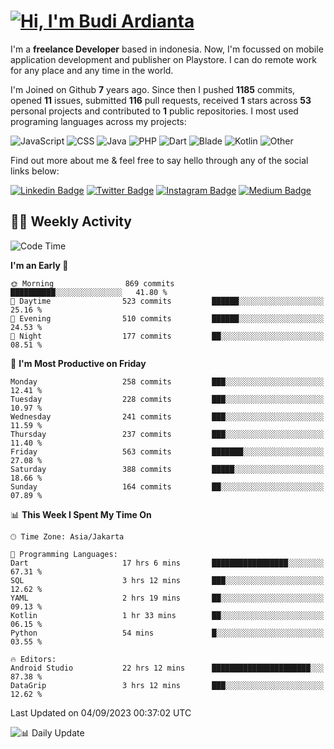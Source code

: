 # [![Hi, I'm Budi Ardianta](https://readme-typing-svg.herokuapp.com?size=24&vCenter=true&lines=%F0%9F%91%8B+Hi%2C+I'm+Budi+Ardianta+;%F0%9F%92%BB+Android+And+Web+Developer+)](https://git.io/typing-svg)

I'm a **freelance Developer** based in indonesia. Now, I'm focussed on mobile application development and publisher on Playstore. I can do remote work for any place and any time in the world.

I'm Joined on Github **7** years ago. Since then I pushed **1185** commits, opened **11** issues, submitted **116** pull requests, received **1** stars across **53** personal projects and contributed to **1** public repositories.
I most used programing languages across my projects:

![JavaScript](https://img.shields.io/badge/-JavaScript-%23f1e05a?style=flat&logo=JavaScript&logoColor=white)
![CSS](https://img.shields.io/badge/-CSS-%23563d7c?style=flat&logo=CSS&logoColor=white)
![Java](https://img.shields.io/badge/-Java-%23b07219?style=flat&logo=Java&logoColor=white)
![PHP](https://img.shields.io/badge/-PHP-%234F5D95?style=flat&logo=PHP&logoColor=white)
![Dart](https://img.shields.io/badge/-Dart-%2300B4AB?style=flat&logo=Dart&logoColor=white)
![Blade](https://img.shields.io/badge/-Blade-%23f7523f?style=flat&logo=Blade&logoColor=white)
![Kotlin](https://img.shields.io/badge/-Kotlin-%23A97BFF?style=flat&logo=Kotlin&logoColor=white)
![Other](https://img.shields.io/badge/-Other-%23ededed?style=flat&logo=Other&logoColor=white)

Find out more about me & feel free to say hello through any of the social links below:

[![Linkedin Badge](https://img.shields.io/badge/-budiardianata-blue?style=flat&logo=Linkedin&logoColor=white&link=https://www.linkedin.com/in/budiardianata/)](https://www.linkedin.com/in/budiardianata/)
[![Twitter Badge](https://img.shields.io/badge/-budiardianata-%231DA1F2.svg?style=flat&logo=twitter&logoColor=white&link=https://www.twitter.com/budiardianata)](https://www.linkedin.com/in/budiardianata/)
[![Instagram Badge](https://img.shields.io/badge/-budiardianata-purple?style=flat&logo=instagram&logoColor=white&link=https://instagram.com/budiardianata/)](https://instagram.com/budiardianata)
[![Medium Badge](https://img.shields.io/badge/-@budiardianata-%2312100E.svg?style=flat&logo=Medium&logoColor=white&link=https://medium.com/@budiardianata/)](https://medium.com/@budiardianata)

## 👨‍💻 Weekly Activity
<!--START_SECTION:waka-->
![Code Time](http://img.shields.io/badge/Code%20Time-2%2C118%20hrs%2045%20mins-blue)

**I'm an Early 🐤** 

```text
🌞 Morning                869 commits         ██████████░░░░░░░░░░░░░░░   41.80 % 
🌆 Daytime                523 commits         ██████░░░░░░░░░░░░░░░░░░░   25.16 % 
🌃 Evening                510 commits         ██████░░░░░░░░░░░░░░░░░░░   24.53 % 
🌙 Night                  177 commits         ██░░░░░░░░░░░░░░░░░░░░░░░   08.51 % 
```
📅 **I'm Most Productive on Friday** 

```text
Monday                   258 commits         ███░░░░░░░░░░░░░░░░░░░░░░   12.41 % 
Tuesday                  228 commits         ███░░░░░░░░░░░░░░░░░░░░░░   10.97 % 
Wednesday                241 commits         ███░░░░░░░░░░░░░░░░░░░░░░   11.59 % 
Thursday                 237 commits         ███░░░░░░░░░░░░░░░░░░░░░░   11.40 % 
Friday                   563 commits         ███████░░░░░░░░░░░░░░░░░░   27.08 % 
Saturday                 388 commits         █████░░░░░░░░░░░░░░░░░░░░   18.66 % 
Sunday                   164 commits         ██░░░░░░░░░░░░░░░░░░░░░░░   07.89 % 
```


📊 **This Week I Spent My Time On** 

```text
🕑︎ Time Zone: Asia/Jakarta

💬 Programming Languages: 
Dart                     17 hrs 6 mins       █████████████████░░░░░░░░   67.31 % 
SQL                      3 hrs 12 mins       ███░░░░░░░░░░░░░░░░░░░░░░   12.62 % 
YAML                     2 hrs 19 mins       ██░░░░░░░░░░░░░░░░░░░░░░░   09.13 % 
Kotlin                   1 hr 33 mins        ██░░░░░░░░░░░░░░░░░░░░░░░   06.15 % 
Python                   54 mins             █░░░░░░░░░░░░░░░░░░░░░░░░   03.55 % 

🔥 Editors: 
Android Studio           22 hrs 12 mins      ██████████████████████░░░   87.38 % 
DataGrip                 3 hrs 12 mins       ███░░░░░░░░░░░░░░░░░░░░░░   12.62 % 
```


 Last Updated on 04/09/2023 00:37:02 UTC
<!--END_SECTION:waka-->

![📊 Daily Update](https://github.com/budiardianata/budiardianata/actions/workflows/update-activity.yml/badge.svg)
